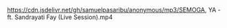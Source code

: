 <a href="https://cdn.jsdelivr.net/gh/samuelpasaribu/anonymous/mp4/SEMOGA, YA - ft. Sandrayati Fay (Live Session).mp4">https://cdn.jsdelivr.net/gh/samuelpasaribu/anonymous/mp3/SEMOGA, YA - ft. Sandrayati Fay (Live Session).mp4</a>
